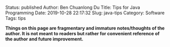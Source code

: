Status: published
Author: Ben Chuanlong Du
Title: Tips for Java Programming
Date: 2019-10-28 22:17:32
Slug: java-tips
Category: Software
Tags: tips

**Things on this page are fragmentary and immature notes/thoughts of the author. It is not meant to readers but rather for convenient reference of the author and future improvement.**
 
